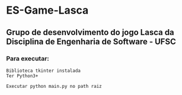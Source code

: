 # ES-Game-Lasca
## Grupo de desenvolvimento do jogo Lasca da Disciplina de Engenharia de Software - UFSC

### Para executar:
	Biblioteca tkinter instalada
	Ter Python3+

	Executar python main.py no path raiz
	
